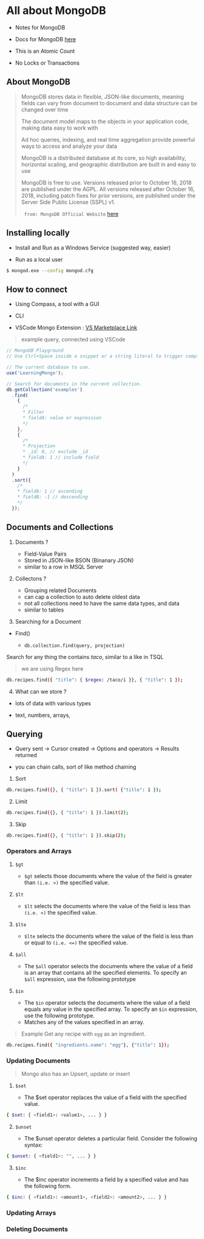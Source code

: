 # All about MongoDB

- Notes for MongoDB

- Docs for MongoDB [here](https://docs.mongodb.com/ "MongoDB Documentation")

- This is an Atomic Count

- No Locks or Transactions

## About MongoDB

> MongoDB stores data in flexible, JSON-like documents, meaning fields can vary from document to document and data structure can be changed over time
>
>The document model maps to the objects in your application code, making data easy to work with
>
>Ad hoc queries, indexing, and real time aggregation provide powerful ways to access and analyze your data
>
>MongoDB is a distributed database at its core, so high availability, horizontal scaling, and geographic distribution are built in and easy to use
>
>MongoDB is free to use. Versions released prior to October 16, 2018 are published under the AGPL. All versions released after October 16, 2018, including patch fixes for prior versions, are published under the Server Side Public License (SSPL) v1.
>
>` from: MongoDB Official Website` [here](https://www.mongodb.com/what-is-mongodb) 

## Installing locally

- Install and Run as a Windows Service (suggested way, easier)

- Run as a local user

```sh
$ mongod.exe --config mongod.cfg
```

## How to connect

- Using Compass, a tool with a GUI

- CLI

- VSCode Mongo Extension : [VS Marketplace Link](https://marketplace.visualstudio.com/items?itemName=mongodb.mongodb-vscode)

> example query, connected using VSCode

```js
// MongoDB Playground
// Use Ctrl+Space inside a snippet or a string literal to trigger completions.

// The current database to use.
use('LearningMongo');

// Search for documents in the current collection.
db.getCollection('examples')
  .find(
    {
      /*
      * Filter
      * fieldA: value or expression
      */
    },
    {
      /*
      * Projection
      * _id: 0, // exclude _id
      * fieldA: 1 // include field
      */
    }
  )
  .sort({
    /*
    * fieldA: 1 // ascending
    * fieldB: -1 // descending
    */
  });

```

## Documents and Collections

1. Documents ?

    - Field-Value Pairs
    - Stored in JSON-like BSON (Binanary JSON)
    - similar to a row in MSQL Server

2. Collectons ?

    - Grouping related Documents
    - can cap a collection to auto delete oldest data
    - not all collections need to have the same data types, and data
    - similar to tables

3. Searching for a Document

- Find()
    
    - `db.collection.find(query, projection)`

Search for any thing the contains *taco*, similar to a like in TSQL

> we are using Regex here

```sh
db.recipes.find({ "title": { $regex: /taco/i }}, { "title": 1 });
```

4. What can we store ?

-  lots of data with various types

- text, numbers, arrays, 

## Querying

- Query sent -> Cursor created -> Options and operators -> Results returned

- you can chain calls, sort of like method chaining

1. Sort

```sh
db.recipes.find({}, { "title": 1 }).sort( {"title": 1 });
```

2. Limit

```sh
db.recipes.find({}, { "title": 1 }).limit(2);
```

3. Skip

```sh
db.recipes.find({}, { "title": 1 }).skip(2);
```

### Operators and Arrays

1. `$gt` 
    - `$gt` selects those documents where the value of the field is greater than `(i.e. >)` the specified value.

2. `$lt`
    - `$lt` selects the documents where the value of the field is less than `(i.e. <)` the specified value.

3. `$lte` 
    - `$lte` selects the documents where the value of the field is less than or equal to `(i.e. <=)` the specified value.

4. `$all`
    - The `$all` operator selects the documents where the value of a field is an array that contains all the specified elements. To specify an `$all` expression, use the following prototype

5. `$in`
    - The `$in` operator selects the documents where the value of a field equals any value in the specified array. To specify an `$in` expression, use the following prototype.
    - Matches any of the values specified in an array.

> Example Get any recipe with `egg` as an ingredient.
```sh
db.recipes.find({ "ingredients.name": "egg"}, {"title": 1});
```

### Updating Documents

> Mongo also has an Upsert, update or insert

1. `$set`

    - The $set operator replaces the value of a field with the specified value.

```sh
{ $set: { <field1>: <value1>, ... } }
```

2. `$unset`

    - The $unset operator deletes a particular field. Consider the following syntax:

```sh
{ $unset: { <field1>: "", ... } }
```

3. `$inc`

    - The $inc operator increments a field by a specified value and has the following form.

```sh
{ $inc: { <field1>: <amount1>, <field2>: <amount2>, ... } }
```

### Updating Arrays

### Deleting Documents
